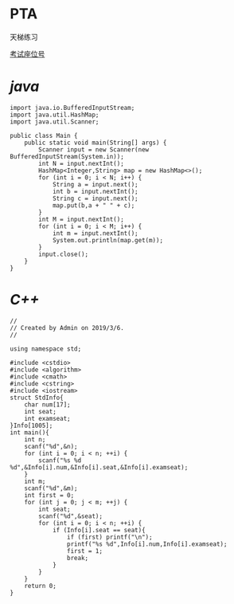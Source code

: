# PTA
天梯练习

[考试座位号](https://pintia.cn/problem-sets/994805046380707840/problems/994805140211482624)

# _java_

    import java.io.BufferedInputStream;
    import java.util.HashMap;
    import java.util.Scanner;

    public class Main {
        public static void main(String[] args) {
            Scanner input = new Scanner(new BufferedInputStream(System.in));
            int N = input.nextInt();
            HashMap<Integer,String> map = new HashMap<>();
            for (int i = 0; i < N; i++) {
                String a = input.next();
                int b = input.nextInt();
                String c = input.next();
                map.put(b,a + " " + c);
            }
            int M = input.nextInt();
            for (int i = 0; i < M; i++) {
                int m = input.nextInt();
                System.out.println(map.get(m));
            }
            input.close();
        }
    }

# _C++_

    //
    // Created by Admin on 2019/3/6.
    //

    using namespace std;

    #include <cstdio>
    #include <algorithm>
    #include <cmath>
    #include <cstring>
    #include <iostream>
    struct StdInfo{
        char num[17];
        int seat;
        int examseat;
    }Info[1005];
    int main(){
        int n;
        scanf("%d",&n);
        for (int i = 0; i < n; ++i) {
            scanf("%s %d %d",&Info[i].num,&Info[i].seat,&Info[i].examseat);
        }
        int m;
        scanf("%d",&m);
        int first = 0;
        for (int j = 0; j < m; ++j) {
            int seat;
            scanf("%d",&seat);
            for (int i = 0; i < n; ++i) {
                if (Info[i].seat == seat){
                    if (first) printf("\n");
                    printf("%s %d",Info[i].num,Info[i].examseat);
                    first = 1;
                    break;
                }
            }
        }
        return 0;
    }
